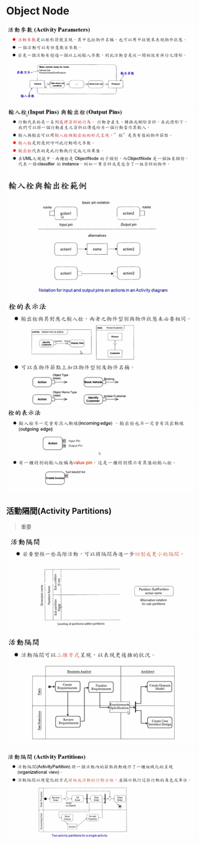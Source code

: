 # Object Node

![18-1](../../../.gitbook/assets/2020-10-23-14-52-20%20%281%29.png) ![18-1](../../../.gitbook/assets/2020-10-23-14-52-51%20%281%29.png) ![18-1](../../../.gitbook/assets/2020-10-23-14-53-16%20%281%29.png) ![18-1](../../../.gitbook/assets/2020-10-23-14-54-39%20%281%29.png) ![18-1](../../../.gitbook/assets/2020-10-23-14-56-18%20%281%29.png)

## 活動隔間\(Activity Partitions\)

> 重要

 ![partition](../../../.gitbook/assets/2020-10-23-14-59-56%20%281%29.png) ![partition](../../../.gitbook/assets/2020-10-23-15-01-05%20%281%29.png)

![partition](../../../.gitbook/assets/2020-10-23-14-57-20%20%281%29.png)


